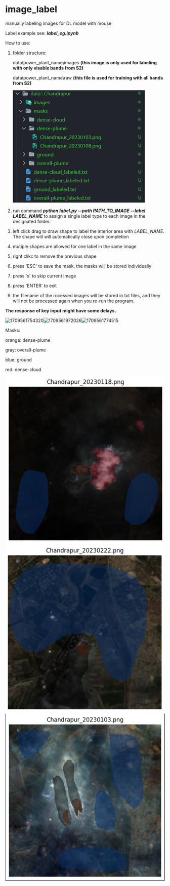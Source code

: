 # image_label

manually labeling images for DL model with mouse 

Label example see: ***label_eg.ipynb***


How to use:

1. folder structure:

   data\power_plant_name\images **(this image is only used for labeling with only visable bands from S2)**

   data\power_plant_name\raw **(this file is used for training with all bands from S2)**

   ![1709561996266](image/README/1709561996266.png)
2. run command ***python label.py --path PATH_TO_IMAGE --label LABEL_NAME*** to assign a single label type to each image in the designated folder.
3. left click drag to draw shape to label the interior area with *LABEL_NAME.* The shape will will automatically close upon completion
4. mutiple shapes are allowed for one label in the same image
5. right clikc to remove the previous shape
6. press 'ESC' to save the mask, the masks will be stored individually
7. press 's' to skip current image
8. press 'ENTER' to exit
9. the filename of the rocessed images will be stored in txt files, and they will not be processed again when you re-run the program.

**The response of key input might have some delays.**

![1709561754320](https://file+.vscode-resource.vscode-cdn.net/e%3A/github/image_label/image/README/1709561754320.png)![1709561972026](https://file+.vscode-resource.vscode-cdn.net/e%3A/github/image_label/image/README/1709561972026.png)![1709561774515](https://file+.vscode-resource.vscode-cdn.net/e%3A/github/image_label/image/README/1709561774515.png)

Masks: 

orange: dense-plume

gray: overall-plume

blue: ground

red: dense-cloud

![1709563115825](image/README/1709563115825.png)![1709563187130](image/README/1709563187130.png)![1709563221910](image/README/1709563221910.png)
